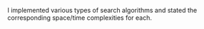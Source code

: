 I implemented various types of search algorithms and stated the corresponding space/time complexities for each.
